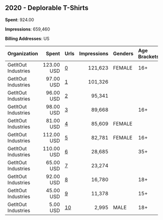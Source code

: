 ## 2020 - Deplorable T-Shirts 
**Spent**: 924.00

**Impressions**: 659,460

**Billing Addresses**: US

|Organization|Spent|Urls|Impressions|Genders|Age Brackets|Country Codes|
|:---|---:|:---|---:|:---|:---|:---|
|GetItOut Industries|123.00 USD|[0](https://www.snap.com/political-ads/asset/4fa0f443ffba9cbe58d6219c800a5717cf787889794167986a517381b03bc207?mediaType=jpeg)|121,623|FEMALE|16+|united states|
|GetItOut Industries|97.00 USD|[1](https://www.snap.com/political-ads/asset/244c8e3de35ec3891193fb9e060b9f7b18ad432483a8bacbf7c0ab77d32a8ca0?mediaType=jpeg)|101,326|||united states|
|GetItOut Industries|96.00 USD|[2](https://www.snap.com/political-ads/asset/0224c9ca510c15bf7b2cf73eafc595a5cb908a95530c4a878735c5ff859a7de1?mediaType=jpeg)|95,341|||united states|
|GetItOut Industries|98.00 USD|[3](https://www.snap.com/political-ads/asset/fd409a2b1d6a218c87bfc8438ac185180505bb42515668a2dfc028e0787e937b?mediaType=jpeg)|89,668||16+|united states|
|GetItOut Industries|81.00 USD|[4](https://www.snap.com/political-ads/asset/df510e8a0350accc286983764c5bbb96002d45f4358af7a2c18b8615d85c3382?mediaType=jpeg)|85,609|FEMALE||united states|
|GetItOut Industries|112.00 USD|[5](https://www.snap.com/political-ads/asset/0f39bdd59cd922c6d7a1abedeba4762f5f46cee0fd4987bde943f902fbc8406e?mediaType=jpeg)|82,781|FEMALE|16+|united states|
|GetItOut Industries|110.00 USD|[6](https://www.snap.com/political-ads/asset/0cfe210476aac226da43bb5b405c6953a148f9009383b97f6c0749ccb023735a?mediaType=jpeg)|28,685||35+|united states|
|GetItOut Industries|65.00 USD|[7](https://www.snap.com/political-ads/asset/87e3251c05ec0d16bd7ae9b21371a814bfd50d350b8824af518cb762d94abad1?mediaType=jpeg)|23,274|||united states|
|GetItOut Industries|92.00 USD|[8](https://www.snap.com/political-ads/asset/d8e29437b7b284b233ca979d583c439f86854e3b6c5c0eef8ea37f8a462a76f6?mediaType=jpeg)|16,780||18+|united states|
|GetItOut Industries|45.00 USD|[9](https://www.snap.com/political-ads/asset/644c84ae3e906f11c194d8323bdee8167fb384eb5d0b0054f6be160c9c97cc00?mediaType=jpeg)|11,378||15+|united states|
|GetItOut Industries|5.00 USD|[10](https://www.snap.com/political-ads/asset/711215deb74042f325fb48f1c1e67fe5f30cd602264c1a431abf6eb6b301ff7b?mediaType=jpeg)|2,995|MALE|18+|united states|
